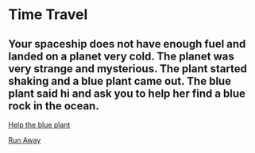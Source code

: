 # Time Travel 
## Your spaceship does not have enough fuel and landed on a planet very cold. The planet was very strange and mysterious. The plant started shaking and a blue plant came out. The blue plant said hi and ask you to help her find a blue rock in the ocean.
  
[Help the blue plant](solution-1.md)  
  
[Run Away](solution-2.md)  